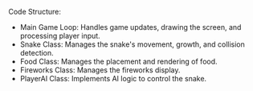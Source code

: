 Code Structure:

- Main Game Loop: Handles game updates, drawing the screen, and processing player input.
- Snake Class: Manages the snake's movement, growth, and collision detection.
- Food Class: Manages the placement and rendering of food.
- Fireworks Class: Manages the fireworks display.
- PlayerAI Class: Implements AI logic to control the snake.